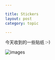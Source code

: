 ```yaml
---

title: Stickers
layout: post
category: topic

---
```


今天收到的一些贴纸 :-)

![images](http://i.v2ex.co/Kr8RLPp5.jpeg)